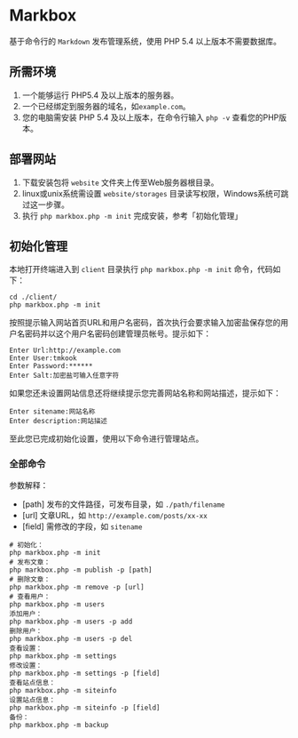 # Markbox

基于命令行的 `Markdown` 发布管理系统，使用 PHP 5.4 以上版本不需要数据库。

## 所需环境
1. 一个能够运行 PHP5.4 及以上版本的服务器。
2. 一个已经绑定到服务器的域名，如`example.com`。
3. 您的电脑需安装 PHP 5.4 及以上版本，在命令行输入 `php -v` 查看您的PHP版本。

## 部署网站

1. 下载安装包将 `website` 文件夹上传至Web服务器根目录。
2. linux或unix系统需设置 `website/storages` 目录读写权限，Windows系统可跳过这一步骤。
3. 执行 `php markbox.php -m init` 完成安装，参考「初始化管理」

## 初始化管理
本地打开终端进入到 `client` 目录执行 `php markbox.php -m init` 命令，代码如下：
```
cd ./client/
php markbox.php -m init
```
按照提示输入网站首页URL和用户名密码，首次执行会要求输入加密盐保存您的用户名密码并以这个用户名密码创建管理员帐号。提示如下：
```
Enter Url:http://example.com
Enter User:tmkook
Enter Password:******
Enter Salt:加密盐可输入任意字符
```
如果您还未设置网站信息还将继续提示您完善网站名称和网站描述，提示如下：
```
Enter sitename:网站名称
Enter description:网站描述
```
至此您已完成初始化设置，使用以下命令进行管理站点。


### 全部命令
参数解释：
* [path] 发布的文件路径，可发布目录，如 `./path/filename`
* [url] 文章URL，如 `http://example.com/posts/xx-xx`
* [field] 需修改的字段，如 `sitename`

```
# 初始化：
php markbox.php -m init
# 发布文章：
php markbox.php -m publish -p [path]
# 删除文章：
php markbox.php -m remove -p [url]
# 查看用户：
php markbox.php -m users
添加用户：
php markbox.php -m users -p add
删除用户：
php markbox.php -m users -p del
查看设置：
php markbox.php -m settings
修改设置：
php markbox.php -m settings -p [field]
查看站点信息：  
php markbox.php -m siteinfo
设置站点信息：  
php markbox.php -m siteinfo -p [field]
备份：  
php markbox.php -m backup
```
